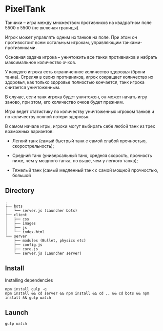 # PixelTank

Танчики – игра между множеством противников на квадратном поле 5500 x 5500 (не включая границы).

Игрок может управлять одним из танков на поле. При этом он противостоит всем остальным игрокам, управляющим танками-противниками.

Основная задача игрока – уничтожить все танки противников и набрать максимальное количество очков.

У каждого игрока есть ограниченное количество здоровья (брони танка). Стреляя в своих противников, игрок сокращает количество их здоровья, как только здоровье полностью кончается, танк игрока считается уничтоженным.

В случае, если танк игрока будет уничтожен, он может начать игру заново, при этом, его количество очков будет прежним.

Игра ведет статистику по количеству уничтоженных игроком танков и по количеству полной потери здоровья.

В самом начале игры, игроки могут выбирать себе любой танк из трех возможных вариантов:

* Легкий танк (самый быстрый танк с самой слабой прочностью, скорострельность);

* Средний танк (универсальный танк, средняя скорость, прочность ниже, чем у мощного танка, но выше, чем у легкого танка);

* Тяжелый танк (самый медленный танк с самой мощной прочностью, большой 

## Directory
```
.
├── bots
│   └── server.js (Launcher bots)
├── client
│   ├── css
│   ├── images
│   ├── js
│   └── index.html
└── server
    ├── modules (Bullet, physics etc)
    ├── config.js
    ├── core.js
    └── server.js (Launcher server)
```

## Install
Installing dependencies
```
npm install gulp -g
npm install && cd server && npm install && cd .. && cd bots && npm install && gulp watch
```
## Launch
```
gulp watch
```
